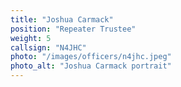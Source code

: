 ```yaml
---
title: "Joshua Carmack"
position: "Repeater Trustee"
weight: 5
callsign: "N4JHC"
photo: "/images/officers/n4jhc.jpeg"
photo_alt: "Joshua Carmack portrait"
---
```

